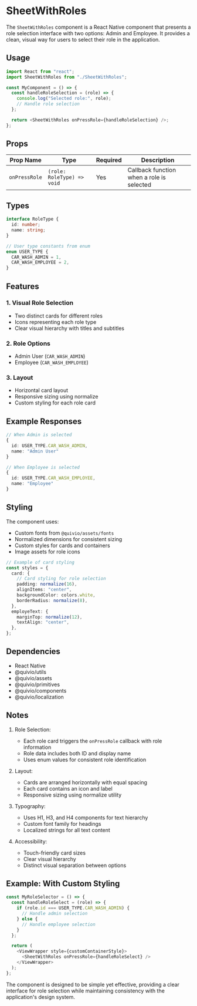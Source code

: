 # SheetWithRoles

The `SheetWithRoles` component is a React Native component that presents a role selection interface with two options: Admin and Employee. It provides a clean, visual way for users to select their role in the application.

## Usage

```typescript
import React from "react";
import SheetWithRoles from "./SheetWithRoles";

const MyComponent = () => {
  const handleRoleSelection = (role) => {
    console.log("Selected role:", role);
    // Handle role selection
  };

  return <SheetWithRoles onPressRole={handleRoleSelection} />;
};
```

## Props

| Prop Name     | Type                       | Required | Description                               |
| ------------- | -------------------------- | -------- | ----------------------------------------- |
| `onPressRole` | `(role: RoleType) => void` | Yes      | Callback function when a role is selected |

## Types

```typescript
interface RoleType {
  id: number;
  name: string;
}

// User type constants from enum
enum USER_TYPE {
  CAR_WASH_ADMIN = 1,
  CAR_WASH_EMPLOYEE = 2,
}
```

## Features

### 1. Visual Role Selection

- Two distinct cards for different roles
- Icons representing each role type
- Clear visual hierarchy with titles and subtitles

### 2. Role Options

- Admin User (`CAR_WASH_ADMIN`)
- Employee (`CAR_WASH_EMPLOYEE`)

### 3. Layout

- Horizontal card layout
- Responsive sizing using normalize
- Custom styling for each role card

## Example Responses

```typescript
// When Admin is selected
{
  id: USER_TYPE.CAR_WASH_ADMIN,
  name: "Admin User"
}

// When Employee is selected
{
  id: USER_TYPE.CAR_WASH_EMPLOYEE,
  name: "Employee"
}
```

## Styling

The component uses:

- Custom fonts from `@quivio/assets/fonts`
- Normalized dimensions for consistent sizing
- Custom styles for cards and containers
- Image assets for role icons

```typescript
// Example of card styling
const styles = {
  card: {
    // Card styling for role selection
    padding: normalize(16),
    alignItems: "center",
    backgroundColor: colors.white,
    borderRadius: normalize(8),
  },
  employeText: {
    marginTop: normalize(12),
    textAlign: "center",
  },
};
```

## Dependencies

- React Native
- @quivio/utils
- @quivio/assets
- @quivio/primitives
- @quivio/components
- @quivio/localization

## Notes

1. Role Selection:

   - Each role card triggers the `onPressRole` callback with role information
   - Role data includes both ID and display name
   - Uses enum values for consistent role identification

2. Layout:

   - Cards are arranged horizontally with equal spacing
   - Each card contains an icon and label
   - Responsive sizing using normalize utility

3. Typography:

   - Uses H1, H3, and H4 components for text hierarchy
   - Custom font family for headings
   - Localized strings for all text content

4. Accessibility:
   - Touch-friendly card sizes
   - Clear visual hierarchy
   - Distinct visual separation between options

## Example: With Custom Styling

```typescript
const MyRoleSelector = () => {
  const handleRoleSelect = (role) => {
    if (role.id === USER_TYPE.CAR_WASH_ADMIN) {
      // Handle admin selection
    } else {
      // Handle employee selection
    }
  };

  return (
    <ViewWrapper style={customContainerStyle}>
      <SheetWithRoles onPressRole={handleRoleSelect} />
    </ViewWrapper>
  );
};
```

The component is designed to be simple yet effective, providing a clear interface for role selection while maintaining consistency with the application's design system.
